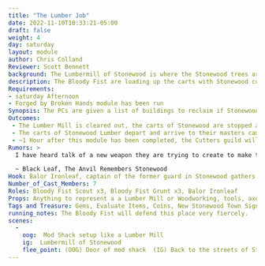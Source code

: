 ```yaml
---
title: "The Lumber Job"
date: 2022-11-10T10:33:21-05:00
draft: false
weight: 4
day: saturday
layout: module
author: Chris Colland
Reviewer: Scott Bennett
background: The Lumbermill of Stonewood is where the Stonewood trees are ritually harvested and turned into fine Lumber to build with or trade. adventurers 
description: The Bloody Fist are loading up the carts with Stonewood cut Lumber to take back to their masters. They started demanding this after they tortured enough of the Cutters guild and found its true properties. Whispers of Ballista’s made from Stonewood.
Requirements: 
- saturday Afternoon
- Forged by Broken Hands module has been run
Synopsis: The PCs are given a list of buildings to reclaim if Stonewood is to be theirs again. The Bloody Fist are setting up the next big shipment of Stonewood Lumber to their masters. They are talking about a ballista they are going to make and test on Stonewood soon with this
Outcomes: 
 - The Lumber Mill is cleared out, the carts of Stonewood are stopped and the Bloody Fist are unable to complete their Stonewood Ballista.
 - The carts of Stonewood Lumber depart and arrive to their masters camps, construction on a Stonewood Ballista is started (Would be completed by next event in Stonewood)
 - ~1 Hour after this module has been completed, the Cutters guild will bring into town a new Stonewood sign to replace the destroyed one at the towns entrance as a symbol of hope to the people~
Rumors: > 
  I have heard talk of a new weapon they are trying to create to make this war even easier for them. Something about “Only Stonewood Lumber can build the strength of projectile we need” I haven’t seen any prototypes yet the weapon itself. But it does not sound good for any of us if they build it

  ~ Black Leaf, The Anvil Remembers Stonewood
Hook: Balor Ironleaf, captain of the former guard in Stonewood gathers a small band of lower to mid seasoned adventures. 
Number_of_Cast_Members: 7
Roles: Bloody Fist Scout x3, Bloody Fist Grunt x3, Balor Ironleaf
Props: Anything to represent a a Lumber Mill or Woodworking, tools, axes, saws
Tags and Treasure: Gems, Evaluate Items, Coins, New Stonewood Town Sign
running_notes: The Bloody Fist will defend this place very fiercely. 
scenes: 
  - 
    oog:  Mod Shack setup like a Lumber Mill
    ig:  Lumbermill of Stonewood
    flee_point: (OOG) Door of mod shack  (IG) Back to the streets of Stonewood
---
```






